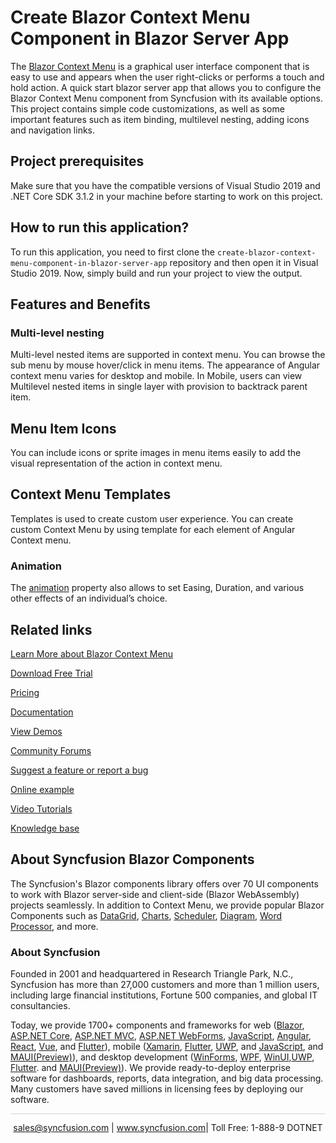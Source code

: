 # Create Blazor Context Menu Component in Blazor Server App

The [Blazor Context Menu](https://www.syncfusion.com/blazor-components/blazor-context-menu?utm_source=github&utm_medium=listing&utm_campaign=blazor-context-menu-github-samples) is a graphical user interface component that is easy to use and appears when the user right-clicks or performs a touch and hold action. A quick start blazor server app that allows you to configure the Blazor Context Menu component from Syncfusion with its available options. This project contains simple code customizations, as well as some important features such as item binding, multilevel nesting, adding icons and navigation links.
 
## Project prerequisites

Make sure that you have the compatible versions of Visual Studio 2019 and .NET Core SDK 3.1.2 in your machine before starting to work on this project.

## How to run this application?

To run this application, you need to first clone the `create-blazor-context-menu-component-in-blazor-server-app` repository and then open it in Visual Studio 2019. Now, simply build and run your project to view the output.

## Features and Benefits

### Multi-level nesting

Multi-level nested items are supported in context menu. You can browse the sub menu by mouse hover/click in menu items. The appearance of Angular context menu varies for desktop and mobile. In Mobile, users can view Multilevel nested items in single layer with provision to backtrack parent item.

## Menu Item Icons

You can include icons or sprite images in menu items easily to add the visual representation of the action in context menu.

## Context Menu Templates

Templates is used to create custom user experience. You can create custom Context Menu by using template for each element of Angular Context menu.

### Animation

The [animation](https://blazor.syncfusion.com/documentation/accordion/animations?utm_source=github&utm_medium=listing&utm_campaign=blazor-context-menu-github-samples) property also allows to set Easing, Duration, and various other effects of an individual’s choice.

## Related links
[Learn More about Blazor Context Menu](https://www.syncfusion.com/blazor-components/blazor-context-menu?utm_source=github&utm_medium=listing&utm_campaign=blazor-context-menu-github-samples)

[Download Free Trial](https://www.syncfusion.com/downloads/blazor?utm_source=github&utm_medium=listing&utm_campaign=blazor-context-menu-github-samples)

[Pricing](https://www.syncfusion.com/sales/products/blazor?utm_source=github&utm_medium=listing&utm_campaign=blazor-context-menu-github-samples)

[Documentation](https://blazor.syncfusion.com/documentation/context-menu/getting-started?utm_source=github&utm_medium=listing&utm_campaign=blazor-context-menu-github-samples)

[View Demos](https://blazor.syncfusion.com/demos/context-menu/default-functionalities?utm_source=github&utm_medium=listing&utm_campaign=blazor-context-menu-github-samples)

[Community Forums](https://www.syncfusion.com/forums/blazor-components?utm_source=github&utm_medium=listing&utm_campaign=blazor-context-menu-github-samples)

[Suggest a feature or report a bug](https://www.syncfusion.com/feedback/blazor-components?utm_source=github&utm_medium=listing&utm_campaign=blazor-context-menu-github-samples)

[Online example](https://blazor.syncfusion.com/demos/context-menu/default-functionalities?utm_source=github&utm_medium=listing&utm_campaign=blazor-context-menu-github-samples)

[Video Tutorials](https://www.syncfusion.com/tutorial-videos/blazor/context-menu?utm_source=github&utm_medium=listing&utm_campaign=blazor-context-menu-github-samples)

[Knowledge base](https://www.syncfusion.com/kb/blazor-components?utm_source=github&utm_medium=listing&utm_campaign=blazor-context-menu-github-samples)

## About Syncfusion Blazor Components
The Syncfusion's Blazor components library offers over 70 UI components to work with Blazor server-side and client-side (Blazor WebAssembly) projects seamlessly. In addition to Context Menu, we provide popular Blazor Components such as [DataGrid](https://www.syncfusion.com/blazor-components/blazor-datagrid?utm_source=github&utm_medium=listing&utm_campaign=blazor-context-menu-github-samples), [Charts](https://www.syncfusion.com/blazor-components/blazor-charts?utm_source=github&utm_medium=listing&utm_campaign=blazor-context-menu-github-samples), [Scheduler](https://www.syncfusion.com/blazor-components/blazor-scheduler?utm_source=github&utm_medium=listing&utm_campaign=blazor-context-menu-github-samples), [Diagram](https://www.syncfusion.com/blazor-components/blazor-diagram?utm_source=github&utm_medium=listing&utm_campaign=blazor-context-menu-github-samples), [Word Processor](https://www.syncfusion.com/blazor-components/blazor-word-processor?utm_source=github&utm_medium=listing&utm_campaign=blazor-context-menu-github-samples), and more.

### About Syncfusion
Founded in 2001 and headquartered in Research Triangle Park, N.C., Syncfusion has more than 27,000 customers and more than 1 million users, including large financial institutions, Fortune 500 companies, and global IT consultancies.

Today, we provide 1700+ components and frameworks for web ([Blazor](https://www.syncfusion.com/blazor-components?utm_source=github&utm_medium=listing&utm_campaign=blazor-context-menu-github-samples), [ASP.NET Core](https://www.syncfusion.com/aspnet-core-ui-controls?utm_source=github&utm_medium=listing&utm_campaign=blazor-context-menu-github-samples), [ASP.NET MVC](https://www.syncfusion.com/aspnet-mvc-ui-controls?utm_source=github&utm_medium=listing&utm_campaign=blazor-context-menu-github-samples), [ASP.NET WebForms](https://www.syncfusion.com/jquery/aspnet-webforms-ui-controls?utm_source=github&utm_medium=listing&utm_campaign=blazor-context-menu-github-samples), [JavaScript](https://www.syncfusion.com/javascript-ui-controls?utm_source=github&utm_medium=listing&utm_campaign=blazor-context-menu-github-samples), [Angular](https://www.syncfusion.com/angular-ui-components?utm_source=github&utm_medium=listing&utm_campaign=blazor-context-menu-github-samples), [React](https://www.syncfusion.com/react-ui-components?utm_source=github&utm_medium=listing&utm_campaign=blazor-context-menu-github-samples), [Vue](https://www.syncfusion.com/vue-ui-components?utm_source=github&utm_medium=listing&utm_campaign=blazor-context-menu-github-samples), and [Flutter](https://www.syncfusion.com/flutter-widgets?utm_source=github&utm_medium=listing&utm_campaign=blazor-context-menu-github-samples)), mobile ([Xamarin](https://www.syncfusion.com/xamarin-ui-controls?utm_source=github&utm_medium=listing&utm_campaign=blazor-context-menu-github-samples), [Flutter](https://www.syncfusion.com/flutter-widgets?utm_source=github&utm_medium=listing&utm_campaign=blazor-context-menu-github-samples), [UWP](https://www.syncfusion.com/uwp-ui-controls?utm_source=github&utm_medium=listing&utm_campaign=blazor-context-menu-github-samples), and [JavaScript](https://www.syncfusion.com/javascript-ui-controls?utm_source=github&utm_medium=listing&utm_campaign=blazor-context-menu-github-samples), and [MAUI(Preview)](https://www.syncfusion.com/maui-controls?utm_source=github&utm_medium=listing&utm_campaign=blazor-context-menu-github-samples)), and desktop development ([WinForms](https://www.syncfusion.com/winforms-ui-controls?utm_source=github&utm_medium=listing&utm_campaign=blazor-context-menu-github-samples), [WPF](https://www.syncfusion.com/wpf-controls?utm_source=github&utm_medium=listing&utm_campaign=blazor-context-menu-github-samples), [WinUI](https://www.syncfusion.com/winui-controls?utm_source=github&utm_medium=listing&utm_campaign=blazor-context-menu-github-samples),[UWP](https://www.syncfusion.com/uwp-ui-controls?utm_source=github&utm_medium=listing&utm_campaign=blazor-context-menu-github-samples), [Flutter](https://www.syncfusion.com/flutter-widgets?utm_source=github&utm_medium=listing&utm_campaign=blazor-context-menu-github-samples). and [MAUI(Preview)](https://www.syncfusion.com/maui-controls?utm_source=github&utm_medium=listing&utm_campaign=blazor-context-menu-github-samples)). We provide ready-to-deploy enterprise software for dashboards, reports, data integration, and big data processing. Many customers have saved millions in licensing fees by deploying our software.


<hr style="height:0.3px;border:none;color:lightgrey;background-color:lightgrey;" />

<p align="center">
<a href="mailto:sales@syncfusion.com?Subject=Syncfusion Blazor Context-Menu - GitHub" target="_top">sales@syncfusion.com</a> | <a href="https://www.syncfusion.com?utm_source=github&utm_medium=listing&utm_campaign=blazor-context-menu-github-samples">www.syncfusion.com</a>| Toll Free: 1-888-9 DOTNET <br>
</p>

